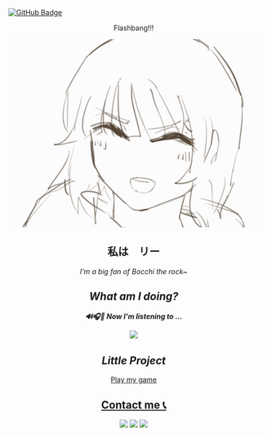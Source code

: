 <html>
   <body>
      <a href="https://github.com/CharliezXx?tab=followers" target="_blank" align="middle"><img src="https://img.shields.io/github/followers/CharliezXx?label=Followers&style=social" alt="GitHub Badge"></a>
      <p align="middle">
         Flashbang!!!  
      </p>
      <p align = "middle"> <img src ="Animation2.gif"></p>
      <p align="middle">
      <h2 align="middle"> 私は　リー<br></h2>
      </p>
      <p align ="middle"><i>I'm a big fan of Bocchi the rock~</i></p>
      <i>
         <h2 align = "middle">What am I doing?</h2>
      </i>
      <p align="middle"> <i><b>🔊🎧🎵 Now I'm listening to ...</b></i></p>
      <p align="middle"><a herf = "https://open.spotify.com/user/31nnfyjov533jlmfw5ro7cmcjyz4&redirect=false "> <img src ="https://spotify-now-playing-novatorem.vercel.app/api/spotify"> </a></p>
      <i>
         <h2 align = "middle">Little Project</h2>
      </i>
      <p align ="middle">
         <a href="https://sharemygame.com/@Abyzz/project-boost" >
            Play my game
      </p>
      <p>
      <h2 align="middle">Contact me 📞</h2>
      </p>
      <p align="middle">
      <a href="https://www.facebook.com/NahhhLeo/" target="_blank"><img src="https://img.shields.io/badge/Facebook-1877F2?style=for-the-badge&logo=facebook&logoColor=white"></a>
      <a href="https://twitter.com/chhharliex" target="_blank"><img src="https://img.shields.io/badge/Twitter-1DA1F2?style=for-the-badge&logo=twitter&logoColor=white"></a>
      <a href="https://discordapp.com/users/852606416526901279" target="_blank"><img src="https://img.shields.io/badge/Discord-5865F2?style=for-the-badge&logo=discord&logoColor=white"></a>
      </p>
   </body>
</html>
